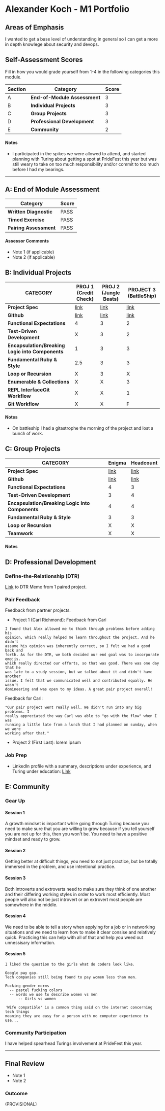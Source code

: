 # Alexander Koch - M1 Portfolio

## Areas of Emphasis

I wanted to get a base level of understanding in general so I can get a
more in depth knowlege about security and devops. 

## Self-Assessment Scores

Fill in how you would grade yourself from 1-4 in the following categories this module.

| Section | Category | Score |
| - | ----- | - |
| A | **End-of-Module Assessment** | 3 |
| B | **Individual Projects** | 3 |
| C | **Group Projects** | 3 |
| D | **Professional Development** | 3 |
| E | **Community** | 2 |

#### Notes

*   I participated in the spikes we were allowed to attend, and started planning with Turing about getting a spot at PrideFest this year but was still weary to take on too much responsibility and/or commit to too much before I had my bearings.

------------------------------------------------

## A: End of Module Assessment

| Category | Score |
| ----- | - |
| **Written Diagnostic** | PASS |
| **Timed Exercise** | PASS |
| **Pairing Assessment** | PASS |

#### Assessor Comments

*   Note 1 (if applicable)
*   Note 2 (if applicable)


## B: Individual Projects

| CATEGORY | PROJ 1 (Credit Check) | PROJ 2 (Jungle Beats) | PROJECT 3 (BattleShip) |
| - | - | - | - |
| **Project Spec** | [link](http://backend.turing.io/module1/projects/credit_check) | [link](http://backend.turing.io/module1/projects/jungle_beat) | [link](http://backend.turing.io/module1/projects/battleship) |
| **Github** | [link](https://github.com/alex-w-k/credit_check) | [link](https://github.com/alex-w-k/jungle_beats) | [link](https://github.com/alex-w-k/re-battleship) |
| **Functional Expectations** | 4 | 3 | 2 |
| **Test-Driven Development** | X | 3 | 2 |
| **Encapsulation/Breaking Logic into Components** | 1 | 3 | 3 |
| **Fundamental Ruby & Style** | 2.5 | 3 | 3 |
| **Loop or Recursion** | X | 3 | X |
| **Enumerable & Collections** | X | X | 3 |
| **REPL InterfaceGit Workflow** | X | X | 1 |
| **Git Workflow** | X | X | F |

#### Notes

*   On battleship I had a gitastrophe the morning of the project and lost a bunch of work.


## C: Group Projects

| CATEGORY | Enigma | Headcount |
| - | - | - |
| **Project Spec** | [link](http://backend.turing.io/module1/projects/enigma) | [link](http://backend.turing.io/module1/projects/headcount) |
| **Github** | [link](https://github.com/alex-w-k/enigma) | [link](https://github.com/alex-w-k/headcount) |
| **Functional Expectations** | 4 | 3 |
| **Test-Driven Development** | 3 | 4 |
| **Encapsulation/Breaking Logic into Components** | 4 | 4 |
| **Fundamental Ruby & Style** | 3 | 3 |
| **Loop or Recursion** | X | X |
| **Teamwork** | X | X |

#### Notes



## D: Professional Development

### Define-the-Relationship (DTR)

[Link](https://gist.github.com/alex-w-k/ff2d1ec2b6e538f5d0bfbc0cf19a37b2) to DTR Memo from 1 paired project.

### Pair Feedback

Feedback from partner projects.

*   Project 1 (Carl Richmond): 
Feedback from Carl
```
I found that Alex allowed me to think through problems before adding his
opinion, which really helped me learn throughout the project. And he didn't
assume his opinion was inherently correct, so I felt we had a good back and
forth. As for the DTR, we both decided our end goal was to incorporate emojis.
which really directed our efforts, so that was good. There was one day that he
was late to a study session, but we talked about it and didn't have another
issue. I felt that we communicated well and contributed equally. He wasn't
domineering and was open to my ideas. A great pair project overall!

```

Feedback for Carl:

```
"Our pair project went really well. We didn't run into any big problems. I 
really appreciated the way Carl was able to "go with the flow" when I was
running a little late from a lunch that I had planned on sunday, when we were
working after that."
```


*   Project 2 (First Last): lorem ipsum

### Job Prep

*   LinkedIn profile with a summary, descriptions under experience, and Turing under education: [Link](ihttps://www.linkedin.com/in/alexander-koch/)



## E: Community

### Gear Up

#### Session 1

A growth mindset is important while going through Turing because you need to make sure that you are willing to grow
because if you tell yourself you are not up for this, then you won't be. You need to have a positive mindset and ready to grow.

#### Session 2

Getting better at difficult things, you need to not just practice, but be totally immersed in the problem, and use intentional practice.

#### Session 3

Both introverts and extroverts need to make sure they think of one another and their differing working styles in order to work
most efficiently. Most people will also not be just introvert or an extrovert most people are somewhere in the middle.


#### Session 4

We need to be able to tell a story when applying for a job or in networking situations and we need to learn how to 
make it clear consise and relatively quick. Practicing this can help with all of that and help you weed out unnessisary
information.


#### Session 5

```
I liked the question to the girls what do coders look like.

Google pay gap. 
Tech companies still being found to pay women less than men.

Fucking gender norms
  -- pastel fucking colors
  -- words we use to describe women vs men 
      -- Girls vs women 

'Wife compatible' is a common thing said on the internet concerning tech things
meaning they are easy for a person with no computer experience to use... 
```

### Community Participation
I have helped spearhead Turings involvement at PrideFest this year.

-------------------------------------------------------------

## Final Review

*   Note 1
*   Note 2

### Outcome

(PROVISIONAL)
